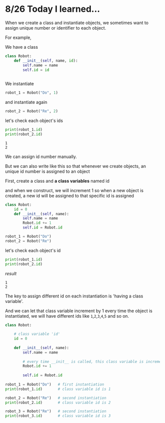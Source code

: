 # 8/26 Today I learned...

When we create a class and instantiate objects, we sometimes want to assign unique number or identifier to each object.

For example, 

We have a class 
```py
class Robot:
    def __init__(self, name, id):
        self.name = name
        self.id = id
    
```

We instantiate 
```py
robot_1 = Robot("Do", 1)
```
and instantiate again
```py
robot_2 = Robot("Re", 2)
```
let's check each object's ids
```py
print(robot_1.id)
print(robot_2.id)
```
```
1
2
```
We can assign id number manually.

But we can also write like this so that whenever we create objects, an unique id number is assigned to an object

First, create a class and <strong>a class variables</strong> named id

and when we construct, we will increment 1 so when a new object is created, a new id will be assigned to that specific id is assigned
```py
class Robot:
    id = 0
    def __init__(self, name):
        self.name = name
        Robot.id += 1
        self.id = Robot.id
```

```py
robot_1 = Robot("Do")
robot_2 = Robot("Re")
```
let's check each object's id
```py
print(robot_1.id)
print(robot_2.id)
```
<em>result</em>
```
1
2
```

The key to assign different id on each instantiation is 'having a class variable'.

And we can let that class variable increment by 1 every time the object is instantiated, we will have different ids like `1`,`2`,`3`,`4`,`5` and so on.

```py
class Robot:
    
    # class variable 'id'
    id = 0
    
    def __init__(self, name):
        self.name = name
        
        # every time __init__ is called, this class variable is incremented by 1
        Robot.id += 1
        
        self.id = Robot.id
        
robot_1 = Robot("Do")   # first instantiation
print(robot_1.id)       # class variable id is 1

robot_2 = Robot("Re")   # second instantiation
print(robot_2.id)       # class variable id is 2

robot_3 = Robot("Re")   # second instantiation
print(robot_3.id)       # class variable id is 3
```
